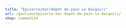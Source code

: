 ```yaml
---
title: "Epicerie/bar/dépôt de pain Le Daiquiri"
url: /goulien/epicerie-bar-depot-de-pain-le-daiquiri/
shop: commodité
---
```

